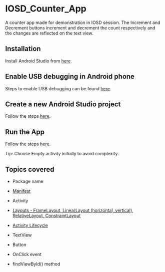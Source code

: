 # IOSD_Counter_App
A counter app made for demonstration in IOSD session.
The Increment and Decrement buttons increment and decrement the count respectively and the changes are reflected on the text view.

## Installation 
Install Android Studio from [here](https://developer.android.com/studio/install).

## Enable USB debugging in Android phone
Steps to enable USB debugging can be found [here](https://www.kingoapp.com/root-tutorials/how-to-enable-usb-debugging-mode-on-android.htm).

## Create a new Android Studio project
Follow the steps [here](https://developer.android.com/studio/projects/create-project).

## Run the App
Follow the steps [here](https://developer.android.com/training/basics/firstapp/running-app).

Tip: Choose Empty activity initially to avoid complexity.

## Topics covered 
- Package name
- [Manifest](https://developer.android.com/guide/topics/manifest/manifest-intro)
- Activity
- [Layouts - FrameLayout, LinearLayout (horizontal, vertical), RelativeLayout, ConstraintLayout](https://stuff.mit.edu/afs/sipb/project/android/docs/guide/topics/ui/declaring-layout.html)

- [Activity Lifecycle](https://developer.android.com/guide/components/activities/activity-lifecycle)
- TextView
- Button 
- OnClick event
- findViewById() method
